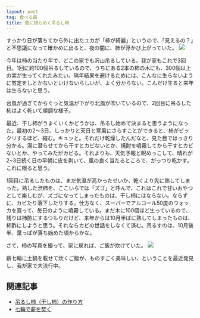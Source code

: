 ```yaml
---
layout: post
tag: 食べる森
title: 闇に揺らめく吊るし柿
---
```

すっかり日が落ちてから外に出たユカが「柿が綺麗」というので、「見えるの？」と不思議になって確かめに出ると、夜の闇に、柿が浮かび上がっていた。
![](https://c1.staticflickr.com/5/4471/38053776682_e71306d31d.jpg)

今年は柿の当たり年で、どこの家でも沢山吊るしている。我が家もこれで3回目。1回に約100個吊るしているので、うちにある2本の柿の木にも、300個以上の実が生ってくれたみたい。隔年結果を避けるためには、こんなに生らないように剪定をしとかないといけないらしいが、よく分からない。こんだけ生ると来年は生らないと思う。

台風が過ぎてからぐっと気温が下がり北風が吹いているので、2回目に吊るした柿はよく乾いて順調な様子。

最近、干し柿がうまくいくかどうかは、吊るし始めで決まると思うようになった。最初の2～3日、しっかりと天日と寒風にさらすことができると、柿がビックリするほど、縮む。キュッと。それだけ乾燥したんだなと、見た目ではっきり分かる。湯に潜らせてから干すとカビないとか、焼酎を噴霧してから干すとカビないとか、やってみたがカビる。それよりも、天気予報と睨めっこして、晴れが2~3日続く日の早朝に皮を剥いて、風の良く当たるところで、がっつり乾かす。これに限ると思う。

1回目に吊るしたものは、まだ気温が高かったせいか、乾くより先に熟してしまった。熟した渋柿を、ここいらでは「ズゴ」と呼んで、これはこれで甘いおやつとして楽しむが、ズゴになってしまったものは、干し柿にはならない。ならずに、カビたり落下したりする。仕方なく、スーパーでアルコール50度のウォッカを買って、毎日のように噴霧している。まだ木に100個ほど生っているので、残りは柿酢にするつもりだけど、来年からは10月半ばに熟してしまったものは、柿酢にしようと思う。それならカビの世話をしなくて済む。吊るすのは、10月後半、葉っぱが落ち始めた頃からかな。

さて、柿の写真を撮って、家に戻れば、ご飯が炊けていた。
![](https://c1.staticflickr.com/5/4478/38053778782_1d8fa197c3.jpg)

薪七輪に土鍋を載せて炊くご飯が、ものすごく美味しい、ということを最近発見し、我が家で大流行中。

## 関連記事
- [吊るし柿（干し柿）の作り方](http://kobapan.com/blog/2014/10/09/turushigaki.html)
- [七輪で薪を焚く](http://kobapan.com/blog/2017/03/23/hichirin.html)
